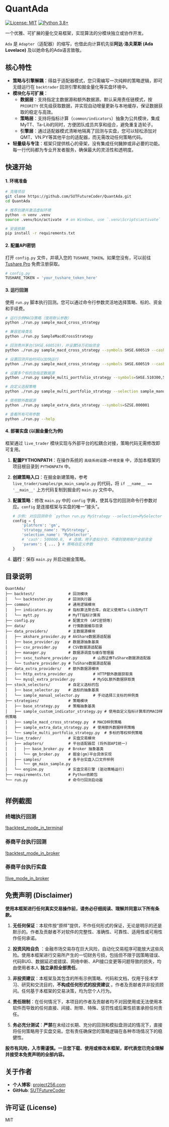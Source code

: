 # QuantAda

[![License: MIT](https://img.shields.io/badge/License-MIT-yellow.svg)](https://opensource.org/licenses/MIT)
[![Python 3.8+](https://img.shields.io/badge/python-3.8+-blue.svg)](https://www.python.org/downloads/release/python-380/)

一个优雅、可扩展的量化交易框架，实现算法的分模块独立或协作开发。

`Ada` 是 `Adapter`（适配器）的缩写，也借此向计算机先驱**阿达·洛夫莱斯 (Ada Lovelace)** 及以她命名的Ada语言致敬。

## 核心特性

- **策略与引擎解耦**：得益于适配器模式，您只需编写一次纯粹的策略逻辑，即可无缝运行在 `backtrader` 回测引擎和掘金量化等实盘环境中。
- **模块化与可扩展**：
    - **数据层**：支持指定主数据源和额外数据源。默认采用责任链模式，按 `PRIORITY` 优先级获取数据，并实现自动增量更新与本地缓存，保证数据获取的稳定与高效。
    - **策略层**：支持将指标计算（`common/indicators`）抽象为公共模块，集成MyTT、Ta-Lib的同时，方便团队成员共享和组合，避免重复造轮子。
    - **引擎层**：通过适配器模式清晰地隔离了回测与实盘，您可以轻松添加对QMT、VN.PY等其他平台的适配器，而无需改动任何策略代码。
- **轻量级与专注**：框架只提供核心的骨架，没有集成任何臃肿或非必要的功能。每一行代码都为专业开发者服务，确保最大的灵活性和透明度。

## 快速开始

#### 1. 环境准备

```bash
# 克隆项目
git clone https://github.com/SUTFutureCoder/QuantAda.git
cd QuantAda

# 推荐创建并激活虚拟环境
python -m venv .venv
source .venv/bin/activate  # on Windows, use `.venv\Scripts\activate`

# 安装依赖
pip install -r requirements.txt
```

#### 2. 配置API密钥

打开 `config.py` 文件，并填入您的 `TUSHARE_TOKEN`。如果您没有，可以前往 [Tushare Pro](https://tushare.pro/user/token)
免费注册获取。

```python
# config.py
TUSHARE_TOKEN = 'your_tushare_token_here'
```

#### 3. 运行回测

使用 `run.py` 脚本执行回测。您可以通过命令行参数灵活地选择策略、标的、资金和手续费。

```bash
# 运行示例MACD策略（使用默认参数）
python ./run.py sample_macd_cross_strategy

# 兼容驼峰类名
python ./run.py SampleMacdCrossStrategy

# 回测贵州茅台(SHSE.600519)，并设置50万初始资金
python ./run.py sample_macd_cross_strategy --symbols SHSE.600519 --cash 500000

# 设置回测开始时间以加快运行
python ./run.py sample_macd_cross_strategy --symbols SHSE.600519 --cash 500000 --start_date 20250101

# 设置多个标的及指定数据源
python ./run.py sample_multi_portfolio_strategy --symbols=SHSE.510300,SZSE.000001,SHSE.600519 --data_source=tushare

# 自定义选股策略
python ./run.py sample_multi_portfolio_strategy --selection sample_manual_selector

# 使用额外数据源
python ./run.py sample_extra_data_strategy --symbols=SZSE.000001

# 查看所有可用参数
python ./run.py --help
```

#### 4. 部署实盘 (以掘金量化为例)

框架通过 `live_trader` 模块实现与外部平台的松耦合对接，策略代码无需修改即可复用。

1.  **配置PYTHONPATH**：在操作系统的 `高级系统设置→环境变量` 中，添加本框架的项目根目录到 `PYTHONPATH` 中。
2.  **创建策略入口**：在掘金新建策略，参考 `live_trader/samples/gm_main_sample.py` 的代码，将 `if __name__ == '__main__'` 上方代码复制到掘金的 `main.py` 文件中。
3.  **配置策略**：修改 `main.py` 中的 `config` 字典，使其与您的回测命令行参数对应。`config` 是连接框架与实盘的唯一“接头”。

    ```python
    # 示例: 对应回测命令 `python run.py MyStrategy --selection=MySelector --cash=500k`
    config = {
        'platform': 'gm',
        'strategy_name': 'MyStrategy',
        'selection_name': 'MySelector',
        # 'cash': 500000.0,  # 选填，用于虚拟分仓，不填则使用账户全部资金
        'params': { ... } # 策略自定义参数
    }
    ```
4.  **运行**：保存 `main.py` 并启动掘金策略。

## 目录说明

```
QuantAda/
├── backtest/               # 回测模块
│   └── backtester.py       # 回测执行器
├── common/                 # 通用逻辑模块
│   ├── indicators.py       # 指标算法聚合库，自定义使用Ta-Lib及MyTT
│   └── mytt.py             # MyTT指标计算库
├── config.py               # 配置文件 (API密钥等)
├── data/                   # 行情数据缓存目录
├── data_providers/         # 主数据源模块
│   ├── akshare_provider.py # AkShare数据源适配器
│   ├── base_provider.py    # 数据源抽象基类
│   ├── csv_provider.py     # CSV数据源适配器
│   ├── manager.py          # 数据源调度与缓存管理器
│   ├── sxsc_tushare_provider.py       # 山西证券TuShare数据源适配器
│   └── tushare_provider.py # TuShare数据源适配器
├── data_extra_providers/   # 额外数据源模块
│   ├── http_extra_provider.py         # HTTP额外数据获取类
│   └── mysql_extra_provider.py        # MySQL额外数据获取类
├── stock_selectors/        # 自定义选标的包
│   ├── base_selector.py    # 选标的抽象基类
│   └── sample_manual_selector.py      # 手动选择三支标的样例类
├── strategies/             # 策略模块
│   ├── base_strategy.py    # 策略抽象基类
│   ├── sample_custom_indicator_strategy.py # 使用自定义指标计算库的MACD样例策略
│   ├── sample_macd_cross_strategy.py  # MACD样例策略
│   ├── sample_extra_data_strategy.py  # 使用额外数据样例策略
│   └── sample_multi_portfolio_strategy.py  # 多标的等权样例策略
├── live_trader/            # 实盘交易模块
│   ├── adapters/           # 平台适配器层 (将外部API统一)
│   │   ├── base_broker.py  # Broker 抽象基类
│   │   └── gm_broker.py    # 掘金(gm)平台具体实现
│   ├── samples/            # 各平台实盘入口文件样例
│   │   └── gm_main_sample.py
│   └── engine.py           # 实盘交易引擎 (驱动策略运行)
├── requirements.txt        # Python依赖包
└── run.py                  # 命令行回测启动器
    
```

## 样例截图

### 终端执行回测
[!backtest_mode_in_terminal]()

### 券商平台执行回测
[!backtest_mode_in_broker]()

### 券商平台执行实盘
[!live_mode_in_broker]()

## 免责声明 (Disclaimer)

**使用本框架进行任何真实交易操作前，请务必仔细阅读、理解并同意以下所有条款。**

1. **无任何保证**：本软件按“原样”提供，不作任何形式的保证，无论是明示的还是默示的。作者及贡献者不对软件的完整性、准确性、可靠性、适用性或可用性作任何承诺。

2. **投资风险自负**
   ：金融市场交易存在巨大风险，自动化交易程序可能放大这些风险。使用本框架进行交易所产生的一切财务亏损，包括但不限于因策略错误、代码BUG、数据延迟或错误、网络中断、API接口变更等问题导致的损失，均由使用者本人
   **独立承担全部责任**。

3. **非投资建议**：本框架及其包含的所有示例策略、代码和文档，仅用于技术学习、研究和交流目的，**不构成任何形式的投资建议**
   。作者及贡献者并非投资顾问。任何基于本框架的交易决策，均为您个人行为。

4. **责任限制**：在任何情况下，本项目的作者及贡献者均不对因使用或无法使用本软件而导致的任何直接、间接、附带、特殊、惩罚性或后果性损害承担任何责任。

5. **务必充分测试**：**严禁**在未经过长期、充分的回测和模拟盘测试的情况下，直接将任何策略用于实盘交易。您有责任确保您的策略逻辑在各种市场情况下的稳健性。

**股市有风险，入市需谨慎。一旦您下载、使用或修改本框架，即代表您已完全理解并接受本免责声明的全部内容。**

## 关于作者

- **个人博客**: [project256.com](https://project256.com)
- **GitHub**: [SUTFutureCoder](https://github.com/SUTFutureCoder)

## 许可证 (License)

MIT
